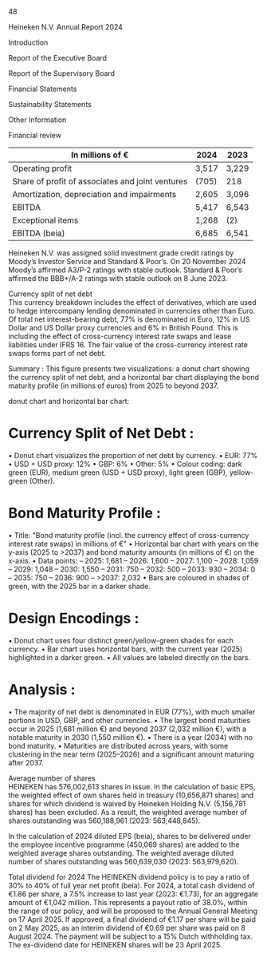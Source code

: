 48

Heineken
N.V.
Annual
Report
2024

Introduction

Report
of the
Executive
Board

Report
of the
Supervisory
Board

Financial
Statements

Sustainability
Statements

Other
Information <!-- text, from page 0 (l=0.000,t=0.010,r=0.061,b=0.993), with ID f0372ee4-0fb4-40ea-a476-1b1c0e11d489 -->

Financial review

<table><thead><tr><th>In millions of €</th><th>2024</th><th>2023</th></tr></thead><tbody><tr><td>Operating profit</td><td>3,517</td><td>3,229</td></tr><tr><td>Share of profit of associates and joint ventures</td><td>(705)</td><td>218</td></tr><tr><td>Amortization, depreciation and impairments</td><td>2,605</td><td>3,096</td></tr><tr><td>EBITDA</td><td>5,417</td><td>6,543</td></tr><tr><td>Exceptional items</td><td>1,268</td><td>(2)</td></tr><tr><td>EBITDA (beia)</td><td>6,685</td><td>6,541</td></tr></tbody></table> <!-- table, from page 0 (l=0.071,t=0.025,r=0.523,b=0.251), with ID f84ef5c5-73b5-4ff5-a448-e2063a28e0c4 -->

Heineken N.V. was assigned solid investment grade credit ratings by Moody’s Investor Service and Standard & Poor’s. On 20 November 2024 Moody’s affirmed A3/P-2 ratings with stable outlook. Standard & Poor’s affirmed the BBB+/A-2 ratings with stable outlook on 8 June 2023. <!-- text, from page 0 (l=0.074,t=0.265,r=0.518,b=0.328), with ID a412ffe1-5aee-440f-a3af-5e39d7f8d1a9 -->

Currency split of net debt  
This currency breakdown includes the effect of derivatives, which are used to hedge intercompany lending denominated in currencies other than Euro. Of total net interest-bearing debt, 77% is denominated in Euro, 12% in US Dollar and US Dollar proxy currencies and 6% in British Pound. This is including the effect of cross-currency interest rate swaps and lease liabilities under IFRS 16. The fair value of the cross-currency interest rate swaps forms part of net debt. <!-- text, from page 0 (l=0.074,t=0.333,r=0.516,b=0.458), with ID 86d5dcc4-3f49-46e4-9181-f58c1ce3d7d8 -->

Summary : This figure presents two visualizations: a donut chart showing the currency split of net debt, and a horizontal bar chart displaying the bond maturity profile (in millions of euros) from 2025 to beyond 2037.

donut chart and horizontal bar chart:

# Currency Split of Net Debt :
  • Donut chart visualizes the proportion of net debt by currency.
  • EUR: 77%
  • USD + USD proxy: 12%
  • GBP: 6%
  • Other: 5%
  • Colour coding: dark green (EUR), medium green (USD + USD proxy), light green (GBP), yellow-green (Other).

# Bond Maturity Profile :
  • Title: "Bond maturity profile (incl. the currency effect of cross-currency interest rate swaps) in millions of €"
  • Horizontal bar chart with years on the y-axis (2025 to >2037) and bond maturity amounts (in millions of €) on the x-axis.
  • Data points:
    – 2025: 1,681
    – 2026: 1,600
    – 2027: 1,100
    – 2028: 1,059
    – 2029: 1,048
    – 2030: 1,550
    – 2031: 750
    – 2032: 500
    – 2033: 930
    – 2034: 0
    – 2035: 750
    – 2036: 900
    – >2037: 2,032
  • Bars are coloured in shades of green, with the 2025 bar in a darker shade.

# Design Encodings :
  • Donut chart uses four distinct green/yellow-green shades for each currency.
  • Bar chart uses horizontal bars, with the current year (2025) highlighted in a darker green.
  • All values are labeled directly on the bars.

# Analysis :
  • The majority of net debt is denominated in EUR (77%), with much smaller portions in USD, GBP, and other currencies.
  • The largest bond maturities occur in 2025 (1,681 million €) and beyond 2037 (2,032 million €), with a notable maturity in 2030 (1,550 million €).
  • There is a year (2034) with no bond maturity.
  • Maturities are distributed across years, with some clustering in the near term (2025–2026) and a significant amount maturing after 2037. <!-- figure, from page 0 (l=0.074,t=0.461,r=0.505,b=0.847), with ID 8cb97bc7-5d80-4157-ad05-0881289437da -->

Average number of shares  
HEINEKEN has 576,002,613 shares in issue. In the calculation of basic EPS, the weighted effect of own shares held in treasury (10,656,871 shares) and shares for which dividend is waived by Heineken Holding N.V. (5,156,781 shares) has been excluded. As a result, the weighted average number of shares outstanding was 560,188,961 (2023: 563,448,845). <!-- text, from page 0 (l=0.528,t=0.074,r=0.977,b=0.184), with ID 0f08c6a0-26dd-4c47-9e1b-158c94b1067e -->

In the calculation of 2024 diluted EPS (beia), shares to be delivered under the employee incentive programme (450,069 shares) are added to the weighted average shares outstanding. The weighted average diluted number of shares outstanding was 560,639,030 (2023: 563,979,620). <!-- text, from page 0 (l=0.529,t=0.187,r=0.977,b=0.250), with ID 12f1e2e7-2d2c-4778-b1de-c20f35b6dae8 -->

Total dividend for 2024
The HEINEKEN dividend policy is to pay a ratio of 30% to 40% of full year net profit (beia). For 2024, a total cash dividend of €1.86 per share, a 7.5% increase to last year (2023: €1.73), for an aggregate amount of €1,042 million. This represents a payout ratio of 38.0%, within the range of our policy, and will be proposed to the Annual General Meeting on 17 April 2025. If approved, a final dividend of €1.17 per share will be paid on 2 May 2025, as an interim dividend of €0.69 per share was paid on 8 August 2024. The payment will be subject to a 15% Dutch withholding tax. The ex-dividend date for HEINEKEN shares will be 23 April 2025. <!-- text, from page 0 (l=0.527,t=0.255,r=0.979,b=0.409), with ID 8c11720b-58aa-4bc9-9b80-7c97b27fdf99 -->